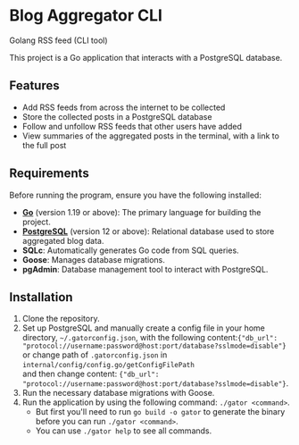 # Blog Aggregator CLI

Golang RSS feed (CLI tool)

This project is a Go application that interacts with a PostgreSQL database.

## Features

- Add RSS feeds from across the internet to be collected
- Store the collected posts in a PostgreSQL database
- Follow and unfollow RSS feeds that other users have added
- View summaries of the aggregated posts in the terminal, with a link to the full post

## Requirements

Before running the program, ensure you have the following installed:

- **[Go](https://golang.org/dl/)** (version 1.19 or above): The primary language for building the project.
- **[PostgreSQL](https://www.postgresql.org/download/)** (version 12 or above): Relational database used to store aggregated blog data.
- **SQLc**: Automatically generates Go code from SQL queries.
- **Goose**: Manages database migrations.
- **pgAdmin**: Database management tool to interact with PostgreSQL.

## Installation

1. Clone the repository.
2. Set up PostgreSQL and manually create a config file in your home directory, `~/.gatorconfig.json`, with the following content:`{"db_url": "protocol://username:password@host:port/database?sslmode=disable"}`<br>
    or change path of `.gatorconfig.json` in `internal/config/config.go/getConfigFilePath`<br>
    and then change content: `{"db_url": "protocol://username:password@host:port/database?sslmode=disable"}`.
3. Run the necessary database migrations with Goose.
4. Run the application by using the following command: `./gator <command>`.
    - But first you'll need to run `go build -o gator` to generate the binary before you can run `./gator <command>`.
    - You can use `./gator help` to see all commands.